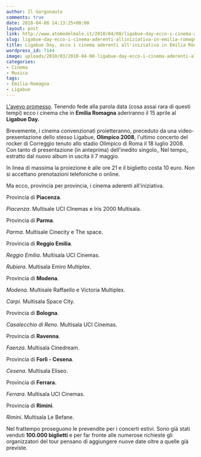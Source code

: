 ```yaml
---
author: Il Gorgonauta
comments: true
date: 2010-04-08 14:13:25+00:00
layout: post
link: http://www.atomodelmale.it/2010/04/08/ligabue-day-ecco-i-cinema-aderenti-alliniziativa-in-emilia-romagna/
slug: ligabue-day-ecco-i-cinema-aderenti-alliniziativa-in-emilia-romagna
title: Ligabue Day, ecco i cinema aderenti all'iniziativa in Emilia Romagna.
wordpress_id: 7144
image: uploads/2010/03/2010-04-08-ligabue-day-ecco-i-cinema-aderenti-alliniziativa-in-emilia-romagna.jpg
categories:
- Cinema
- Musica
tags:
- Emilia-Romagna
- Ligabue
---
```


[L'avevo promesso](/2010/03/29/ligabue-il-nuovo-album-uscira-a-maggio-intanto-ecco-le-date-del-tour-estivo-2010.html). Tenendo fede alla parola data (cosa assai rara di questi tempi) ecco i cinema che in **Emilia Romagna** aderiranno il 15 aprile al **Ligabue Day.**

Brevemente, i cinema convenzionati proietteranno, preceduto da una video-presentazione dello stesso Ligabue, **Olimpico 2008**, l'ultimo concerto del rocker di Correggio  tenuto allo stadio Olimpico di Roma il 18 luglio 2008. Con tanto di presentazione (in anteprima) dell'inedito singolo_ Nel tempo_ estratto dal nuovo album in uscita il 7 maggio.

In linea di massima la proiezione è alle ore 21 e il biglietto costa 10 euro. Non si accettano prenotazioni telefoniche o online.

Ma ecco, provincia per provincia, i cinema aderenti all'iniziativa.

Provincia di **Piacenza**.

_Piacenza_. Multisale UCI CInemas e Iris 2000 Multisala.

Provincia di **Parma**.

_Parma_. Multisale Cinecity e  The space.

Provincia di **Reggio Emilia**.

_Reggio Emilia_. Multisala UCI Cinemas.

_Rubiera_. Multisala Emiro Multiplex.

Provincia di **Modena**.

_Modena_. Multisale Raffaello e Victoria Multiplex.

_Carpi_. Multisala Space City.

Provincia di **Bologna**.

_Casalecchio di Reno_. Multisala UCI Cinemas.

Provincia di **Ravenna**.

_Faenza_. Multisala Cinedream.

Provincia di **Forlì - Cesena**.

_Cesena_. Multisala Eliseo.

Provincia di **Ferrara.**

_Ferrara_. Multisala UCI Cinemas.

Provincia di **Rimini**.

_Rimini_. Multisala Le Befane.

Nel frattempo proseguono le prevendite per i concerti estivi. Sono già stati venduti **100.000 biglietti** e per far fronte alle numerose richieste gli organizzatori del tour pensano di aggiungere nuove date oltre a quelle già previste.
